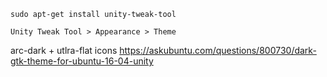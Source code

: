 `sudo apt-get install unity-tweak-tool`

`Unity Tweak Tool > Appearance > Theme`

arc-dark + utlra-flat icons https://askubuntu.com/questions/800730/dark-gtk-theme-for-ubuntu-16-04-unity